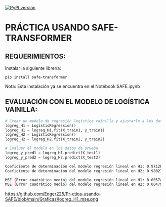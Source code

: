 [![PyPI version](https://badge.fury.io/py/safe-transformer.svg)](https://badge.fury.io/py/safe-transformer)
# PRÁCTICA USANDO SAFE-TRANSFORMER
## REQUERIMIENTOS:

Instalar la siguiente librería:
```
pip install safe-transformer
```
Nota: Esta instalación ya se encuentra en el Notebook SAFE.ipynb

## EVALUACIÓN CON EL MODELO DE LOGÍSTICA VAINILLA:
```python
# Crear un modelo de regresión logística vainilla y ajustarlo a los datos de entrenamiento
logreg_H1 = LogisticRegression()
logreg_H1 = logreg_H1.fit(X_train1, y_train1)
logreg_H2 = LogisticRegression()
logreg_H2 = logreg_H2.fit(X_train2, y_train2)

# Evaluar el modelo en los datos de prueba
logreg_y_pred1 = logreg_H1.predict(X_test1)
logreg_y_pred2 = logreg_H2.predict(X_test2)
```

```bash
Coeficiente de determinación del modelo regresión lineal en H1: 0.97128935529898019485
Coeficiente de determinación del modelo regresión lineal en H2: 0.98027851283511102665

MSE (Error cuadrático medio) del modelo regresión lineal en H1: 0.00574138791812281619
MSE (Error cuadrático medio) del modelo regresión lineal en H2: 0.00479011723181646271
```
https://github.com/Enger225/Pr-ctica-usando-SAFE/blob/main/Graficas/logreg_H1_mse.png

